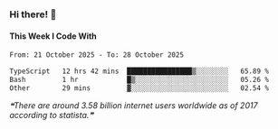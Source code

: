 ### Hi there! 👋

#### This Week I Code With
<!--START_SECTION:waka-->

```txt
From: 21 October 2025 - To: 28 October 2025

TypeScript   12 hrs 42 mins  ████████████████▒░░░░░░░░   65.89 %
Bash         1 hr            █▒░░░░░░░░░░░░░░░░░░░░░░░   05.26 %
Other        29 mins         ▓░░░░░░░░░░░░░░░░░░░░░░░░   02.54 %
```

<!--END_SECTION:waka-->

<!--STARTS_HERE_QUOTE_README-->
<i>❝There are around  3.58 billion internet users worldwide as of 2017 according to statista.❞</i>
<!--ENDS_HERE_QUOTE_README-->
